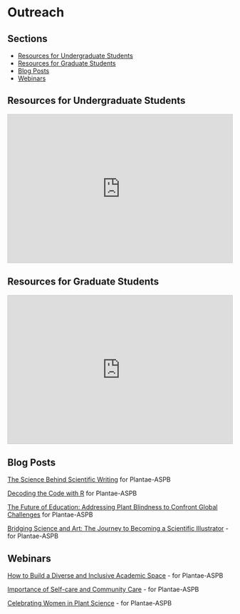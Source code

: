 # Outreach

## Sections
- [Resources for Undergraduate Students](#resources-for-undergraduate-students)
- [Resources for Graduate Students](#resources-for-graduate-students)
- [Blog Posts](#blog-posts)
- [Webinars](#webinars)
  
## Resources for Undergraduate Students

<iframe class="airtable-embed" src="https://airtable.com/embed/appuXmu4XSkVujs2M/shrXonOpMB5qRRFgl?viewControls=on" frameborder="0" onmousewheel="" width="100%" height="333" style="background: transparent; border: 1px solid #ccc;"></iframe>

## Resources for Graduate Students

<iframe class="airtable-embed" src="https://airtable.com/embed/app4mb5eKRDyZpwR1/shr0ITTr6RHbSKHDc?viewControls=on" frameborder="0" onmousewheel="" width="100%" height="333" style="background: transparent; border: 1px solid #ccc;"></iframe>

## Blog Posts
[The Science Behind Scientific Writing](https://plantae.org/the-science-behind-scientific-writing/) for Plantae-ASPB

[Decoding the Code with R](https://plantae.org/decoding-the-code-with-r/) for Plantae-ASPB

[The Future of Education: Addressing Plant Blindness to Confront Global Challenges](https://plantae.org/the-future-of-education-addressing-plant-blindness-to-confront-global-challenges/) for Plantae-ASPB

[Bridging Science and Art: The Journey to Becoming a Scientific Illustrator](https://plantae.org/bridging-science-and-art-the-journey-to-becoming-a-scientific-illustrator/) - for Plantae-ASPB

## Webinars
[How to Build a Diverse and Inclusive Academic Space](https://plantae.org/plantaepresents-how-to-build-a-diverse-and-inclusive-academic-space/) - for Plantae-ASPB

[Importance of Self-care and Community Care](https://plantae.org/plantaepresents-importance-of-selfcare-and-community/) - for Plantae-ASPB

[Celebrating Women in Plant Science](https://plantae.org/plantaepresents-celebrating-women-in-plant-science/) - for Plantae-ASPB
